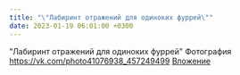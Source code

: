 ```yaml
---
title: "\"Лабиринт отражений для одиноких фуррей\""
date: 2023-01-19 06:01:00 +0300
---
```


"Лабиринт отражений для одиноких фуррей"
Фотография
<a class="vk-attach" href="https://vk.com/photo41076938_457249499">https://vk.com/photo41076938_457249499</a>
<a class="vk-attach" href="https://vk.com/photo41076938_457249499">Вложение</a>

